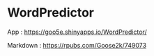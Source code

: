 # WordPredictor

App : https://goo5e.shinyapps.io/WordPredictor/

Markdown : https://rpubs.com/Goose2k/749073
